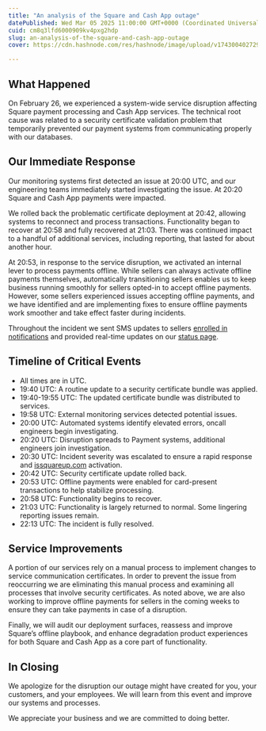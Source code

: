 ```yaml
---
title: "An analysis of the Square and Cash App outage"
datePublished: Wed Mar 05 2025 11:00:00 GMT+0000 (Coordinated Universal Time)
cuid: cm8q3lfd6000909kv4pxg2hdp
slug: an-analysis-of-the-square-and-cash-app-outage
cover: https://cdn.hashnode.com/res/hashnode/image/upload/v1743004027292/e915d4ca-f1d0-4339-9145-32d37a7587b3.png

---
```



## What Happened

On February 26, we experienced a system-wide service disruption affecting Square payment processing and Cash App services. The technical root cause was related to a security certificate validation problem that temporarily prevented our payment systems from communicating properly with our databases.

## Our Immediate Response

Our monitoring systems first detected an issue at 20:00 UTC, and our engineering teams immediately started investigating the issue. At 20:20 Square and Cash App payments were impacted.

We rolled back the problematic certificate deployment at 20:42, allowing systems to reconnect and process transactions. Functionality began to recover at 20:58 and fully recovered at 21:03. There was continued impact to a handful of additional services, including reporting, that lasted for about another hour.

At 20:53, in response to the service disruption, we activated an internal lever to process payments offline. While sellers can always activate offline payments themselves, automatically transitioning sellers enables us to keep business running smoothly for sellers opted-in to accept offline payments. However, some sellers experienced issues accepting offline payments, and we have identified and are implementing fixes to ensure offline payments work smoother and take effect faster during incidents.

Throughout the incident we sent SMS updates to sellers [enrolled in notifications](https://squareup.com/dashboard/business/outage-notifications) and provided real-time updates on our [status page](https://issquareup.com/).

## Timeline of Critical Events

* All times are in UTC.
* 19:40 UTC: A routine update to a security certificate bundle was applied.
* 19:40-19:55 UTC: The updated certificate bundle was distributed to services.
* 19:58 UTC: External monitoring services detected potential issues.
* 20:00 UTC: Automated systems identify elevated errors, oncall engineers begin investigating.
* 20:20 UTC: Disruption spreads to Payment systems, additional engineers join investigation.
* 20:30 UTC: Incident severity was escalated to ensure a rapid response and [issquareup.com](https://issquareup.com/) activation.
* 20:42 UTC: Security certificate update rolled back.
* 20:53 UTC: Offline payments were enabled for card-present transactions to help stabilize processing.
* 20:58 UTC: Functionality begins to recover.
* 21:03 UTC: Functionality is largely returned to normal. Some lingering reporting issues remain.
* 22:13 UTC: The incident is fully resolved.

## Service Improvements

A portion of our services rely on a manual process to implement changes to service communication certificates. In order to prevent the issue from reoccurring we are eliminating this manual process and examining all processes that involve security certificates. As noted above, we are also working to improve offline payments for sellers in the coming weeks to ensure they can take payments in case of a disruption.

Finally, we will audit our deployment surfaces, reassess and improve Square’s offline playbook, and enhance degradation product experiences for both Square and Cash App as a core part of functionality.

## In Closing

We apologize for the disruption our outage might have created for you, your customers, and your employees. We will learn from this event and improve our systems and processes.

We appreciate your business and we are committed to doing better.
